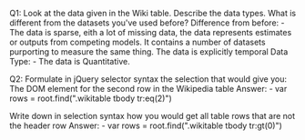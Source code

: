 Q1: Look at the data given in the Wiki table. Describe the data types. What is different from the datasets you've used before?
Difference from before: - The data is sparse, eith a lot of missing data, the data represents estimates or outputs from competing models. It contains a number of datasets purporting to measure the same thing. The data is explicitly temporal
Data Type: - The data is Quantitative.

Q2: Formulate in jQuery selector syntax the selection that would give you:
The DOM element for the second row in the Wikipedia table
Answer: - var rows = root.find(".wikitable tbody tr:eq(2)")
		      
Write down in selection syntax how you would get all table rows that are not the header row
Answer: - var rows = root.find(".wikitable tbody tr:gt(0)")